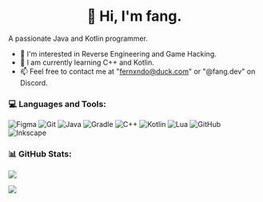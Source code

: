 <h1 align="center">👋 Hi, I'm fang.</h1> 

A passionate Java and Kotlin programmer. 

- 👀 I'm interested in Reverse Engineering and Game Hacking.
- 📖 I am currently learning C++ and Kotlin.
- 📫 Feel free to contact me at "fernxndo@duck.com" or "@fang.dev" on Discord.<br>

### 💻 Languages and Tools:

![Figma](https://img.shields.io/badge/figma-%23F24E1E.svg?style=for-the-badge&logo=figma&logoColor=white)
![Git](https://img.shields.io/badge/git-%23F05033.svg?style=for-the-badge&logo=git&logoColor=white)
![Java](https://img.shields.io/badge/java-%23ED8B00.svg?style=for-the-badge&logo=openjdk&logoColor=white)
![Gradle](https://img.shields.io/badge/Gradle-02303A.svg?style=for-the-badge&logo=Gradle&logoColor=white)
![C++](https://img.shields.io/badge/c++-%2300599C.svg?style=for-the-badge&logo=c%2B%2B&logoColor=white) 
![Kotlin](https://img.shields.io/badge/kotlin-%237F52FF.svg?style=for-the-badge&logo=kotlin&logoColor=white) 
![Lua](https://img.shields.io/badge/lua-%232C2D72.svg?style=for-the-badge&logo=lua&logoColor=white)
![GitHub](https://img.shields.io/badge/github-%23121011.svg?style=for-the-badge&logo=github&logoColor=white) 
![Inkscape](https://img.shields.io/badge/Inkscape-e0e0e0?style=for-the-badge&logo=inkscape&logoColor=080A13)  

### 📊 GitHub Stats:

![](https://github-readme-streak-stats.herokuapp.com/?user=fangii&theme=github_dark_dimmed&hide_border=false)

[![](https://visitcount.itsvg.in/api?id=fangii&icon=5&color=12)](https://visitcount.itsvg.in)
